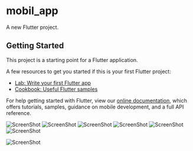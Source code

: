 # mobil_app

A new Flutter project.

## Getting Started

This project is a starting point for a Flutter application.

A few resources to get you started if this is your first Flutter project:

- [Lab: Write your first Flutter app](https://flutter.dev/docs/get-started/codelab)
- [Cookbook: Useful Flutter samples](https://flutter.dev/docs/cookbook)

For help getting started with Flutter, view our
[online documentation](https://flutter.dev/docs), which offers tutorials,
samples, guidance on mobile development, and a full API reference.




![ScreenShot](https://github.com/mahirkursun/Flutter-Mobil-Application/blob/main/resimler/screenshots/mobil1.JPG)
![ScreenShot](https://github.com/mahirkursun/Flutter-Mobil-Application/blob/main/resimler/screenshots/mobil6.JPG)
![ScreenShot](https://github.com/mahirkursun/Flutter-Mobil-Application/blob/main/resimler/screenshots/mobil2.JPG)
![ScreenShot](https://github.com/mahirkursun/Flutter-Mobil-Application/blob/main/resimler/screenshots/mobil3.JPG)
![ScreenShot](https://github.com/mahirkursun/Flutter-Mobil-Application/blob/main/resimler/screenshots/mobil4.JPG)
![ScreenShot](https://github.com/mahirkursun/Flutter-Mobil-Application/blob/main/resimler/screenshots/mobil5.JPG)

![ScreenShot](https://github.com/mahirkursun/Flutter-Mobil-Application/blob/main/resimler/screenshots/mobil7.JPG)

